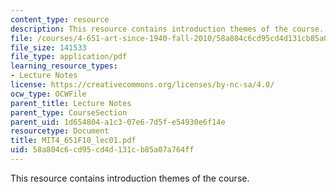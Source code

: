 ```yaml
---
content_type: resource
description: This resource contains introduction themes of the course.
file: /courses/4-651-art-since-1940-fall-2010/58a804c6cd95cd4d131cb85a07a764ff_MIT4_651F10_lec01.pdf
file_size: 141533
file_type: application/pdf
learning_resource_types:
- Lecture Notes
license: https://creativecommons.org/licenses/by-nc-sa/4.0/
ocw_type: OCWFile
parent_title: Lecture Notes
parent_type: CourseSection
parent_uid: 1d654804-a1c3-07e6-7d5f-e54930e6f14e
resourcetype: Document
title: MIT4_651F10_lec01.pdf
uid: 58a804c6-cd95-cd4d-131c-b85a07a764ff
---
```

This resource contains introduction themes of the course.